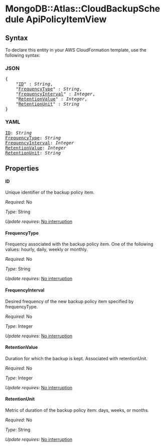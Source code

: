 # MongoDB::Atlas::CloudBackupSchedule ApiPolicyItemView

## Syntax

To declare this entity in your AWS CloudFormation template, use the following syntax:

### JSON

<pre>
{
    "<a href="#id" title="ID">ID</a>" : <i>String</i>,
    "<a href="#frequencytype" title="FrequencyType">FrequencyType</a>" : <i>String</i>,
    "<a href="#frequencyinterval" title="FrequencyInterval">FrequencyInterval</a>" : <i>Integer</i>,
    "<a href="#retentionvalue" title="RetentionValue">RetentionValue</a>" : <i>Integer</i>,
    "<a href="#retentionunit" title="RetentionUnit">RetentionUnit</a>" : <i>String</i>
}
</pre>

### YAML

<pre>
<a href="#id" title="ID">ID</a>: <i>String</i>
<a href="#frequencytype" title="FrequencyType">FrequencyType</a>: <i>String</i>
<a href="#frequencyinterval" title="FrequencyInterval">FrequencyInterval</a>: <i>Integer</i>
<a href="#retentionvalue" title="RetentionValue">RetentionValue</a>: <i>Integer</i>
<a href="#retentionunit" title="RetentionUnit">RetentionUnit</a>: <i>String</i>
</pre>

## Properties

#### ID

Unique identifier of the backup policy item.

_Required_: No

_Type_: String

_Update requires_: [No interruption](https://docs.aws.amazon.com/AWSCloudFormation/latest/UserGuide/using-cfn-updating-stacks-update-behaviors.html#update-no-interrupt)

#### FrequencyType

Frequency associated with the backup policy item. One of the following values: hourly, daily, weekly or monthly.

_Required_: No

_Type_: String

_Update requires_: [No interruption](https://docs.aws.amazon.com/AWSCloudFormation/latest/UserGuide/using-cfn-updating-stacks-update-behaviors.html#update-no-interrupt)

#### FrequencyInterval

Desired frequency of the new backup policy item specified by frequencyType.

_Required_: No

_Type_: Integer

_Update requires_: [No interruption](https://docs.aws.amazon.com/AWSCloudFormation/latest/UserGuide/using-cfn-updating-stacks-update-behaviors.html#update-no-interrupt)

#### RetentionValue

Duration for which the backup is kept. Associated with retentionUnit.

_Required_: No

_Type_: Integer

_Update requires_: [No interruption](https://docs.aws.amazon.com/AWSCloudFormation/latest/UserGuide/using-cfn-updating-stacks-update-behaviors.html#update-no-interrupt)

#### RetentionUnit

Metric of duration of the backup policy item: days, weeks, or months.

_Required_: No

_Type_: String

_Update requires_: [No interruption](https://docs.aws.amazon.com/AWSCloudFormation/latest/UserGuide/using-cfn-updating-stacks-update-behaviors.html#update-no-interrupt)

